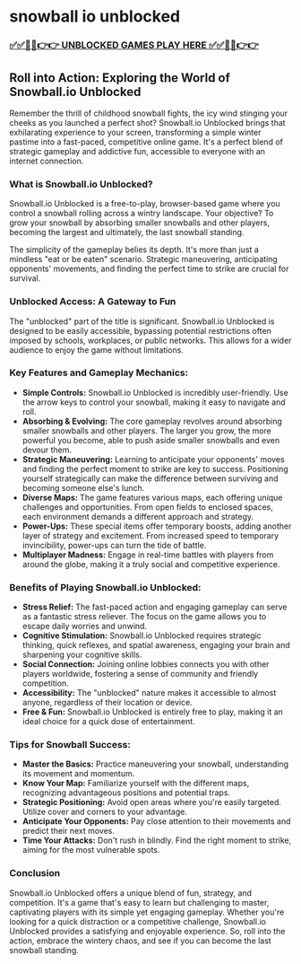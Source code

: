 # snowball io unblocked

### [✅✅🔴🔴👉👉 UNBLOCKED GAMES PLAY HERE ✅✅🔴🔴👉👉](https://topstoryindia.com)

## Roll into Action: Exploring the World of Snowball.io Unblocked

Remember the thrill of childhood snowball fights, the icy wind stinging your cheeks as you launched a perfect shot? Snowball.io Unblocked brings that exhilarating experience to your screen, transforming a simple winter pastime into a fast-paced, competitive online game. It's a perfect blend of strategic gameplay and addictive fun, accessible to everyone with an internet connection. 

### What is Snowball.io Unblocked?

Snowball.io Unblocked is a free-to-play, browser-based game where you control a snowball rolling across a wintry landscape. Your objective? To grow your snowball by absorbing smaller snowballs and other players, becoming the largest and ultimately, the last snowball standing. 

The simplicity of the gameplay belies its depth. It's more than just a mindless "eat or be eaten" scenario. Strategic maneuvering, anticipating opponents' movements, and finding the perfect time to strike are crucial for survival.

### Unblocked Access: A Gateway to Fun

The "unblocked" part of the title is significant. Snowball.io Unblocked is designed to be easily accessible, bypassing potential restrictions often imposed by schools, workplaces, or public networks. This allows for a wider audience to enjoy the game without limitations.

### Key Features and Gameplay Mechanics:

* **Simple Controls:** Snowball.io Unblocked is incredibly user-friendly. Use the arrow keys to control your snowball, making it easy to navigate and roll.
* **Absorbing & Evolving:** The core gameplay revolves around absorbing smaller snowballs and other players. The larger you grow, the more powerful you become, able to push aside smaller snowballs and even devour them.
* **Strategic Maneuvering:** Learning to anticipate your opponents' moves and finding the perfect moment to strike are key to success. Positioning yourself strategically can make the difference between surviving and becoming someone else's lunch.
* **Diverse Maps:** The game features various maps, each offering unique challenges and opportunities. From open fields to enclosed spaces, each environment demands a different approach and strategy.
* **Power-Ups:** These special items offer temporary boosts, adding another layer of strategy and excitement. From increased speed to temporary invincibility, power-ups can turn the tide of battle.
* **Multiplayer Madness:** Engage in real-time battles with players from around the globe, making it a truly social and competitive experience. 

### Benefits of Playing Snowball.io Unblocked:

* **Stress Relief:** The fast-paced action and engaging gameplay can serve as a fantastic stress reliever. The focus on the game allows you to escape daily worries and unwind.
* **Cognitive Stimulation:** Snowball.io Unblocked requires strategic thinking, quick reflexes, and spatial awareness, engaging your brain and sharpening your cognitive skills.
* **Social Connection:** Joining online lobbies connects you with other players worldwide, fostering a sense of community and friendly competition.
* **Accessibility:** The "unblocked" nature makes it accessible to almost anyone, regardless of their location or device.
* **Free & Fun:** Snowball.io Unblocked is entirely free to play, making it an ideal choice for a quick dose of entertainment.

### Tips for Snowball Success:

* **Master the Basics:** Practice maneuvering your snowball, understanding its movement and momentum.
* **Know Your Map:** Familiarize yourself with the different maps, recognizing advantageous positions and potential traps.
* **Strategic Positioning:** Avoid open areas where you're easily targeted. Utilize cover and corners to your advantage.
* **Anticipate Your Opponents:** Pay close attention to their movements and predict their next moves.
* **Time Your Attacks:** Don't rush in blindly. Find the right moment to strike, aiming for the most vulnerable spots.

### Conclusion

Snowball.io Unblocked offers a unique blend of fun, strategy, and competition. It's a game that's easy to learn but challenging to master, captivating players with its simple yet engaging gameplay. Whether you're looking for a quick distraction or a competitive challenge, Snowball.io Unblocked provides a satisfying and enjoyable experience. So, roll into the action, embrace the wintery chaos, and see if you can become the last snowball standing. 
